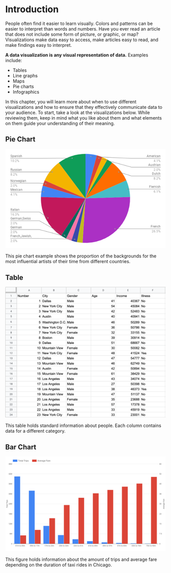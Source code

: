 <!-- Copyright (C)  Google, Runestone Interactive LLC
  This work is licensed under the Creative Commons Attribution-ShareAlike 4.0
  International License. To view a copy of this license, visit
  http://creativecommons.org/licenses/by-sa/4.0/. -->

Introduction
============

People often find it easier to learn visually. Colors and patterns can
be easier to interpret than words and numbers. Have you ever read an
article that does not include some form of picture, or graphic, or map?
Visualizations make data easy to access, make articles easy to read, and
make findings easy to interpret.

**A data visualization is any visual representation of data.** Examples
include:

-   Tables
-   Line graphs
-   Maps
-   Pie charts
-   Infographics

In this chapter, you will learn more about when to use different
visualizations and how to ensure that they effectively communicate data
to your audience. To start, take a look at the visualizations below.
While reviewing them, keep in mind what you like about them and what
elements on them guide your understanding of their meaning.

Pie Chart
---------

![An example pie chart visualization.](figures/example_pie_chart.png)

This pie chart example shows the proportion of the backgrounds for the
most influential artists of their time from different countries.

Table
-----

![An example table visualization.](figures/table_data_example.png)

This table holds standard information about people. Each column contains
data for a different category.

Bar Chart
---------

![An example bar chart visualization.](figures/bar_chart_example.png)

This figure holds information about the amount of trips and average fare
depending on the duration of taxi rides in Chicago.
